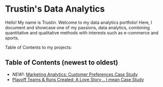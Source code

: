 # Trustin's Data Analytics

Hello! My name is Trustin. Welcome to my data analytics portfolio! Here, I document and showcase one of my passions, data analytics, combining quantitative and qualitative methods with interests such as e-commerce and sports.

Table of Contents to my projects:

## Table of Contents (newest to oldest)
- *NEW!*: [Marketing Analytics: Customer Preferences Case Study](https://github.com/trustinvo/casestudy/blob/main/Marketing%20Analytics%20Case%20Study)
- [Playoff Teams & Runs Created: A Love Story .. I mean Case Study](https://github.com/trustinvo/baseball/blob/main/Playoff%20Teams%20%26%20Runs%20Created%20Case%20Study.md)
<!---
trustinvo/trustinvo is a ✨ special ✨ repository because its `README.md` (this file) appears on your GitHub profile.
You can click the Preview link to take a look at your changes.
--->
